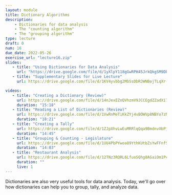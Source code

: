 ```yaml
---
layout: module
title: Dictionary Algorithms
description:
    - Dictionaries for data analysis
    - The "counting algorithm"
    - The "grouping algorithm"
type: lecture
draft: 0
num: 16
due_date: 2022-05-26
exercise_url: "lecture16.zip"
slides:
   - title: "Using Dictionaries for Data Analysis"
     url: "https://drive.google.com/file/d/1yXlpY118gGwRPH45JrkQkgSM9DbiNNzP/view?usp=sharing"
   - title: "Supplementary Slides for Live Lecture"
     url: https://drive.google.com/file/d/1KV4yvbbg2MbSsDbRJWNBojTLqXr-56lx/view?usp=sharing

videos: 
   - title: "Creating a Dictionary (Review)"
     url: https://drive.google.com/file/d/14nJexEZnQVhzmV9JCCEgdZZadXi7pLBQ/view?usp=sharing
     duration: "15:18"
   - title: "Reading a List of Dictionaries (Review)"
     url: https://drive.google.com/file/d/1VwRnMeTiKkZYj4vBOWVp8NBYo7zNLXGO/view?usp=sharing
     duration: "18:21"
   - title: "Creating a Tally"
     url: https://drive.google.com/file/d/1ZJpXhvLwEuMRRlqQqa9BmdnvXbPj4z6W/view?usp=sharing
     duration: "14:45"
   - title: "Grouping & Counting - Legislature"
     url: https://drive.google.com/file/d/1UU4PbPYwoa89YthKUtbZsYwFFnfSzKzE/view?usp=sharing
     duration: "14:03"
   - title: "Restaurant Analysis"
     url: https://drive.google.com/file/d/12TNz3RQRL6LfuoSQhg8AGaiOm1Pc2Lcl/view?usp=sharing
     duration: ""
     live: 1
---
```


Dictionaries are also very useful tools for data analysis. Today, we'll go over how dictionaries can help you to group, tally, and analyze data.
